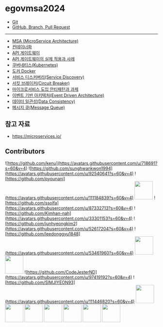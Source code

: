 # egovmsa2024

- [Git](./module00/README.md)
- [GitHub, Branch, Pull Request](./module01/README.md)

---
- [MSA (MicroService Architecture)](./module02/README.md)
- [컨테이너화](./module03/README.md)
- [API 게이트웨이](./module04/solmee/README.md)
- [API 게이트웨이의 실제 적용과 사례](./module04/minhyuk/README.md)
- [쿠버네티스(Kubernetes)](./module05/README.md)
- [도커 Docker](./module06/README.md)
- [서비스 디스커버리(Service Discovery)](./module07/README.md)
- [서킷 브레이커(Circuit Breaker)](./module08/README.md)
- [마이크로서비스 도입 안티패턴과 과제](./module09/README.md)
- [이벤트 기반 아키텍처(Event Driven Architecture)](./module10/README.md)
- [데이터 일관성(Data Consistency)](./module11/README.md)
- [메시지 큐(Message Queue)](./module12/README.md)

## 참고 자료
- https://microservices.io/

## Contributors

![https://github.com/kenu](https://avatars.githubusercontent.com/u/718691?s=60&v=4)
![https://github.com/sunghwankwon1994](https://avatars.githubusercontent.com/u/92540641?s=60&v=4)
![https://github.com/pyounani](https://avatars.githubusercontent.com/u/111184839?s=60&v=4)
<a href="https://github.com/BEpaul"><img src="https://avatars.githubusercontent.com/u/104749551?s=60&v=4" width="60"></a>
![https://github.com/ssolfa](https://avatars.githubusercontent.com/u/87332713?s=60&v=4)
![https://github.com/Kimhan-nah](https://avatars.githubusercontent.com/u/33301153?s=60&v=4)
![https://github.com/junhyeongkim2](https://avatars.githubusercontent.com/u/52617204?s=60&v=4)
![https://github.com/leedonggyu1848](https://avatars.githubusercontent.com/u/53461960?s=60&v=4)
<a href="https://github.com/Ares-10"><img src="https://avatars.githubusercontent.com/u/115702474?s=60&v=4" width="60"></a>
<a href="https://github.com/hyejinggu"><img src="https://avatars.githubusercontent.com/u/118355536?s=60&v=4" width="60"></a>
![https://github.com/CodeJesterND](https://avatars.githubusercontent.com/u/97419192?s=60&v=4)
![https://github.com/SIMJIYEON93](https://avatars.githubusercontent.com/u/111446820?s=60&v=4)
<a href="https://github.com/chldppwls12"><img src="https://avatars.githubusercontent.com/u/63734765?s=60&v=4" width="60"></a>
<a href="https://github.com/rhkrqkq"><img src="https://avatars.githubusercontent.com/u/78396908?s=60&v=4" width="60"></a>
<a href="https://github.com/alswp006"><img src="https://avatars.githubusercontent.com/u/102672547?s=60&v=4" width="60"></a>
<a href="https://github.com/mingyeongwon"><img src="https://avatars.githubusercontent.com/u/161445947?s=60&v=4" width="60"></a>
<a href="https://github.com/shyeseon"><img src="https://avatars.githubusercontent.com/u/166082224?s=60&v=4" width="60"></a>
<a href="https://github.com/y0unghwanhwang"><img src="https://avatars.githubusercontent.com/u/104403136?s=60&v=4" width="60"></a>
<a href="https://github.com/zoouniak"><img src="https://avatars.githubusercontent.com/u/88364328?s=60&v=4" width="60"></a>
